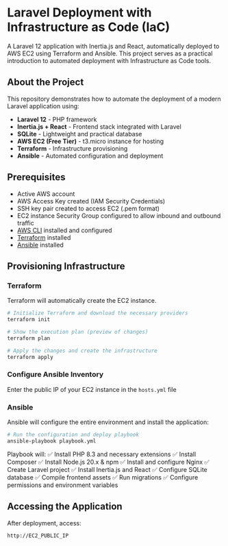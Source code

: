 # Laravel Deployment with Infrastructure as Code (IaC)

A Laravel 12 application with Inertia.js and React, automatically deployed to AWS EC2 using Terraform and Ansible. This project serves as a practical introduction to automated deployment with Infrastructure as Code tools.

## About the Project

This repository demonstrates how to automate the deployment of a modern Laravel application using:

- **Laravel 12** - PHP framework 
- **Inertia.js + React** - Frontend stack integrated with Laravel
- **SQLite** - Lightweight and practical database
- **AWS EC2 (Free Tier)** - t3.micro instance for hosting
- **Terraform** - Infrastructure provisioning
- **Ansible** - Automated configuration and deployment

## Prerequisites

- Active AWS account
- AWS Access Key created (IAM Security Credentials)
- SSH key pair created to access EC2 (.pem format)
- EC2 instance Security Group configured to allow inbound and outbound traffic
- [AWS CLI](https://aws.amazon.com/cli/) installed and configured
- [Terraform](https://www.terraform.io/downloads) installed
- [Ansible](https://docs.ansible.com/ansible/latest/installation_guide/intro_installation.html) installed

## Provisioning Infrastructure

### Terraform

Terraform will automatically create the EC2 instance.

```bash
# Initialize Terraform and download the necessary providers
terraform init

# Show the execution plan (preview of changes)
terraform plan

# Apply the changes and create the infrastructure
terraform apply
```
### Configure Ansible Inventory

Enter the public IP of your EC2 instance in the `hosts.yml` file

### Ansible

Ansible will configure the entire environment and install the application:

```bash
# Run the configuration and deploy playbook
ansible-playbook playbook.yml
```

Playbook will:
✅ Install PHP 8.3 and necessary extensions
✅ Install Composer
✅ Install Node.js 20.x & npm
✅ Install and configure Nginx
✅ Create Laravel project
✅ Install Inertia.js and React
✅ Configure SQLite database
✅ Compile frontend assets
✅ Run migrations
✅ Configure permissions and environment variables

## Accessing the Application

After deployment, access:

```
http://EC2_PUBLIC_IP
```

